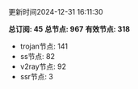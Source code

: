 更新时间2024-12-31 16:11:30

**总订阅: 45**
**总节点: 967**
**有效节点: 318**
- trojan节点: 141
- ss节点: 82
- v2ray节点: 92
- ssr节点: 3
